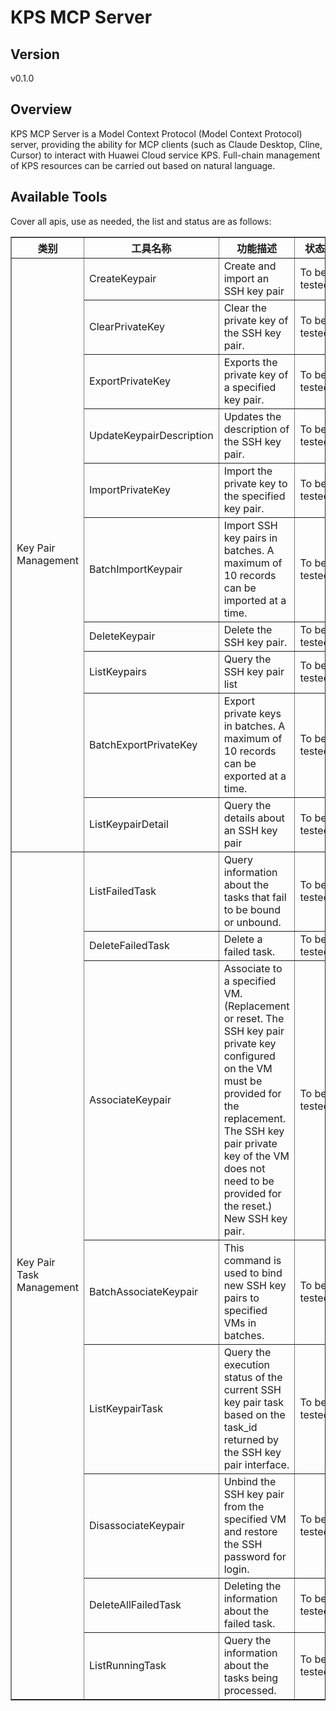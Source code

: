 # KPS MCP Server 


## Version
v0.1.0

## Overview

KPS MCP Server is a Model Context Protocol (Model Context Protocol) server, providing the ability for MCP clients (such as Claude Desktop, Cline, Cursor) to interact with Huawei Cloud service KPS. Full-chain management of KPS resources can be carried out based on natural language.

## Available Tools
Cover all apis, use as needed, the list and status are as follows:

<html>
    <head></head>
    <body>
        <table border="1" cellspacing="0" cellpadding="5">
            <tbody>
                <tr>
                    <th>类别</th>
                    <th>工具名称</th>
                    <th>功能描述</th>
                    <th>状态</th>
                </tr>
                <tr>
                    <td rowspan="10">Key Pair Management</td>
                    <td>CreateKeypair</td>
                    <td>Create and import an SSH key pair</td>
                    <td>To be tested</td>
                </tr>
                <tr>
                    <td>ClearPrivateKey</td>
                    <td>Clear the private key of the SSH key pair.</td>
                    <td>To be tested</td>
                </tr>
                <tr>
                    <td>ExportPrivateKey</td>
                    <td>Exports the private key of a specified key pair.</td>
                    <td>To be tested</td>
                </tr>
                <tr>
                    <td>UpdateKeypairDescription</td>
                    <td>Updates the description of the SSH key pair.</td>
                    <td>To be tested</td>
                </tr>
                <tr>
                    <td>ImportPrivateKey</td>
                    <td>Import the private key to the specified key pair.</td>
                    <td>To be tested</td>
                </tr>
                <tr>
                    <td>BatchImportKeypair</td>
                    <td>Import SSH key pairs in batches. A maximum of 10 records can be imported at a time.</td>
                    <td>To be tested</td>
                </tr>
                <tr>
                    <td>DeleteKeypair</td>
                    <td>Delete the SSH key pair.</td>
                    <td>To be tested</td>
                </tr>
                <tr>
                    <td>ListKeypairs</td>
                    <td>Query the SSH key pair list</td>
                    <td>To be tested</td>
                </tr>
                <tr>
                    <td>BatchExportPrivateKey</td>
                    <td>Export private keys in batches. A maximum of 10 records can be exported at a time.</td>
                    <td>To be tested</td>
                </tr>
                <tr>
                    <td>ListKeypairDetail</td>
                    <td>Query the details about an SSH key pair</td>
                    <td>To be tested</td>
                </tr>
                <tr>
                    <td rowspan="8">Key Pair Task Management</td>
                    <td>ListFailedTask</td>
                    <td>Query information about the tasks that fail to be bound or unbound.</td>
                    <td>To be tested</td>
                </tr>
                <tr>
                    <td>DeleteFailedTask</td>
                    <td>Delete a failed task.</td>
                    <td>To be tested</td>
                </tr>
                <tr>
                    <td>AssociateKeypair</td>
                    <td>Associate to a specified VM. (Replacement or reset. The SSH key pair private key configured on the VM must be provided for the replacement. The SSH key pair private key of the VM does not need to be provided for the reset.) New SSH key pair.</td>
                    <td>To be tested</td>
                </tr>
                <tr>
                    <td>BatchAssociateKeypair</td>
                    <td>This command is used to bind new SSH key pairs to specified VMs in batches.</td>
                    <td>To be tested</td>
                </tr>
                <tr>
                    <td>ListKeypairTask</td>
                    <td>Query the execution status of the current SSH key pair task based on the task_id returned by the SSH key pair interface.</td>
                    <td>To be tested</td>
                </tr>
                <tr>
                    <td>DisassociateKeypair</td>
                    <td>Unbind the SSH key pair from the specified VM and restore the SSH password for login.</td>
                    <td>To be tested</td>
                </tr>
                <tr>
                    <td>DeleteAllFailedTask</td>
                    <td>Deleting the information about the failed task.</td>
                    <td>To be tested</td>
                </tr>
                <tr>
                    <td>ListRunningTask</td>
                    <td>Query the information about the tasks being processed.</td>
                    <td>To be tested</td>
                </tr>
            </tbody>
        </table>
    </body>
</html>
